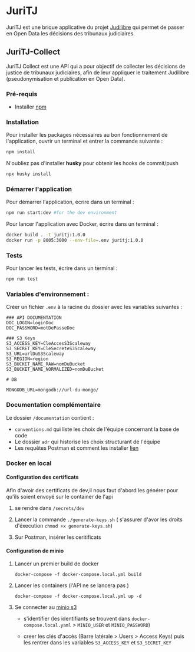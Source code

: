# JuriTJ

JuriTJ est une brique applicative du projet [Judilibre](https://www.courdecassation.fr/toutes-les-actualites/2021/10/01/judilibre-les-decisions-judiciaires-en-open-data) qui permet de passer en Open Data les décisions des tribunaux judiciaires.

## JuriTJ-Collect

JuriTJ Collect est une API qui a pour objectif de collecter les décisions de justice de tribunaux judiciaires, afin de leur appliquer le traitement Judilibre (pseudonymisation et publication en Open Data). 

### Pré-requis
- Installer [npm](https://docs.npmjs.com/downloading-and-installing-node-js-and-npm) 

### Installation 

Pour installer les packages nécessaires au bon fonctionnement de l'application, ouvrir un terminal et entrer la commande suivante : 
```bash
npm install
```  
N'oubliez pas d'installer **husky** pour obtenir les hooks de commit/push
```bash
npx husky install
```

### Démarrer l'application

Pour démarrer l'application, écrire dans un terminal : 

 ```bash
npm run start:dev #for the dev environment
 ```

Pour lancer l'application avec Docker, écrire dans un terminal : 
```bash
docker build . -t juritj:1.0.0
docker run -p 8005:3000 --env-file=.env juritj:1.0.0
```

### Tests

Pour lancer les tests, écrire dans un terminal : 

 ```bash
npm run test
 ```

### Variables d'environnement : 

Créer un fichier `.env` à la racine du dossier avec les variables suivantes :

```.env
### API DOCUMENTATION
DOC_LOGIN=loginDoc
DOC_PASSWORD=motDePasseDoc

### S3 Keys 
S3_ACCESS_KEY=CleAccesS3Scaleway
S3_SECRET_KEY=CleSecreteS3Scaleway
S3_URL=urlDuS3Scaleway
S3_REGION=region
S3_BUCKET_NAME_RAW=nomDuBucket
S3_BUCKET_NAME_NORMALIZED=nomDuBucket

# DB

MONGODB_URL=mongodb://url-du-mongo/
```

### Documentation complémentaire 

Le dossier `/documentation` contient : 
- `conventions.md` qui liste les choix de l'équipe concernant la base de code 
- Le dossier `adr` qui historise les choix structurant de l'équipe 
- Les requêtes Postman et comment les installer [lien](documentation/postman/README.md)


### Docker en local

#### Configuration des certificats

Afin d'avoir des certificats de dev,il nous faut d'abord les générer pour qu'ils soient envoyé sur le container de l'api

1. se rendre dans `/secrets/dev`

2. Lancer la commande `./generate-keys.sh` ( s'assurer d'avor les droits d'éxecution `chmod +x generate-keys.sh`)

3. Sur Postman, insérer les ceritificats

#### Configuration de minio

1. Lancer un premier build de docker 

    ```docker-compose -f docker-compose.local.yml build```

2. Lancer les containers (l'API ne se lancera pas )

    ```docker-compose -f docker-compose.local.yml up -d```

3. Se connecter au [minio s3](http://localhost:9001)

    - s'identifier (les identifiants se trouvent dans `docker-compose.local.yaml` > `MINIO_USER` et `MINIO_PASSWORD`)

    - creer les clés d'accès (Barre latérale > Users > Access Keys) puis les rentrer dans les variables `S3_ACCESS_KEY` et `S3_SECRET_KEY`

     
